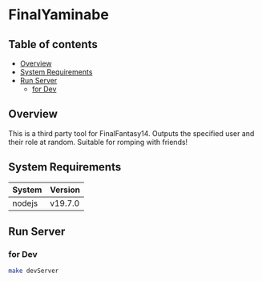 # FinalYaminabe

## Table of contents

- [Overview](#overview)
- [System Requirements](#system-requirements)
- [Run Server](#run-server)
  - [for Dev](#for-dev)

## Overview

This is a third party tool for FinalFantasy14.
Outputs the specified user and their role at random.
Suitable for romping with friends!

## System Requirements

| System | Version |
| ------ | ------- |
| nodejs | v19.7.0 |

## Run Server

### for Dev
```bash
make devServer
```

